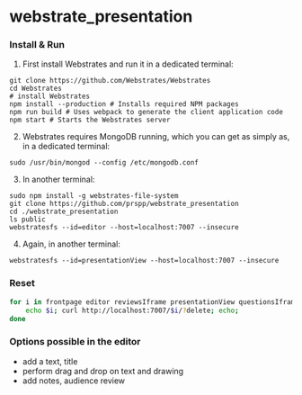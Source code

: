 # webstrate_presentation

### Install & Run

1. First install Webstrates and run it in a dedicated terminal:

```
git clone https://github.com/Webstrates/Webstrates
cd Webstrates
# install Webstrates
npm install --production # Installs required NPM packages
npm run build # Uses webpack to generate the client application code
npm start # Starts the Webstrates server
```

2. Webstrates requires MongoDB running, which you can get as simply as, in a dedicated terminal:

```
sudo /usr/bin/mongod --config /etc/mongodb.conf
```

3. In another terminal:

```
sudo npm install -g webstrates-file-system
git clone https://github.com/prspp/webstrate_presentation
cd ./webstrate_presentation
ls public
webstratesfs --id=editor --host=localhost:7007 --insecure
```

4. Again, in another terminal:

```
webstratesfs --id=presentationView --host=localhost:7007 --insecure
```

### Reset

```bash
for i in frontpage editor reviewsIframe presentationView questionsIframe; do
	echo $i; curl http://localhost:7007/$i/?delete; echo;
done
```

### **Options possible in the editor**

- add a text, title
- perform drag and drop on text and drawing
- add notes, audience review

